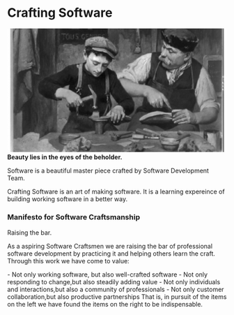 # Crafting Software
<img src="/Images/learning.png">
<b>Beauty lies in the eyes of the beholder.</b> <br/>
<p>Software is a beautiful master piece crafted by Software Development Team.</p>
<p>Crafting Software is an art of making software. It is a learning expereince of building working software in a better way. 

### Manifesto for Software Craftsmanship
<p>Raising the bar. </p>
<p>As a aspiring Software Craftsmen we are raising the bar of professional software development by practicing it and helping others learn the craft. Through this work we have come to value:</p>
- Not only working software, but also well-crafted software
- Not only responding to change,but also steadily adding value
- Not only individuals and interactions,but also a community of professionals
- Not only customer collaboration,but also productive partnerships
That is, in pursuit of the items on the left we have found the items on the right to be indispensable.
